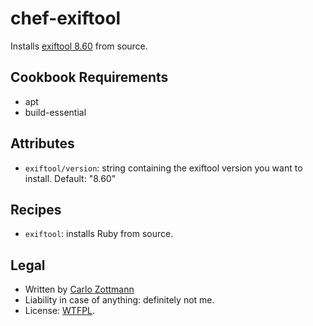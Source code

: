 # chef-exiftool

Installs [exiftool 8.60](http://www.sno.phy.queensu.ca/~phil/exiftool/index.html)
from source.


## Cookbook Requirements

* apt
* build-essential


## Attributes

* `exiftool/version`: string containing the exiftool version you want to
  install.  Default: "8.60"


## Recipes

* `exiftool`: installs Ruby from source.


## Legal

* Written by [Carlo Zottmann](http://github.com/carlo/)
* Liability in case of anything: definitely not me.
* License: [WTFPL](http://en.wikipedia.org/wiki/WTFPL).
